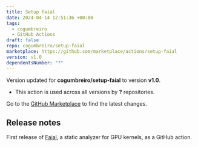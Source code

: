 ```yaml
---
title: Setup faial
date: 2024-04-14 12:51:36 +00:00
tags:
  - cogumbreiro
  - GitHub Actions
draft: false
repo: cogumbreiro/setup-faial
marketplace: https://github.com/marketplace/actions/setup-faial
version: v1.0
dependentsNumber: "?"
---
```



Version updated for **cogumbreiro/setup-faial** to version **v1.0**.
- This action is used across all versions by **?** repositories.

Go to the [GitHub Marketplace](https://github.com/marketplace/actions/setup-faial) to find the latest changes.

## Release notes

First release of [Faial](https://gitlab.com/umb-svl/faial/), a static analyzer for GPU kernels, as a GitHub action.
